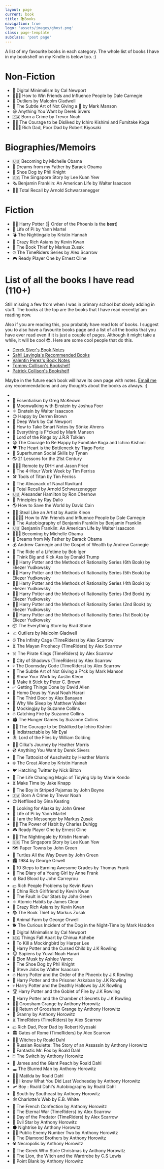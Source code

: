 ```yaml
---
layout: page
current: book
title: 📚Books
navigation: true
logo: 'assets/images/ghost.png'
class: page-template
subclass: 'post page'
---
```


A list of my favourite books in each category. The whole list of books I have in my bookshelf on my Kindle is below too. :)

# Non-Fiction

- 📱 Digital Minimalism by Cal Newport
- 👨‍👩‍👧 How to Win Friends and Influence People by Dale Carnegie
- 🏢 Outliers by Malcolm Gladwell
- 🤬 The Subtle Art of Not Giving a 💩 by Mark Manson
- 😃 Anything You Want by Derek Sivers
- 🇿🇦 Born a Crime by Trevor Noah
- 🧙‍♂️ The Courage to be Disliked by Ichiro Kishimi and Fumitake Koga
- 👨‍👨‍👦 Rich Dad, Poor Dad by Robert Kiyosaki


# Biographies/Memoirs 

- 🇺🇸 Becoming by Michelle Obama
- 💼 Dreams from my Father by Barack Obama
- 👟 Shoe Dog by Phil Knight
- 🇸🇬 The Singapore Story by Lee Kuan Yew
- 🗞 Benjamin Franklin: An American Life by Walter Isaacson
- 🏋️‍♂️ Total Recall by Arnold Schwarzenegger

# Fiction

- 🧙‍♂️ Harry Potter (🐲 Order of the Phoenix is the **best**)
- 🐅 Life of Pi by Yann Martel
- 💣 The Nightingale by Kristin Hannah
- 🤑 Crazy Rich Asians by Kevin Kwan
- 📖 The Book Thief by Markus Zusak
- ⏱ The TimeRiders Series by Alex Scarrow
- 🎮 Ready Player One by Ernest Cline

# List of all the books I have read (110+)
Still missing a few from when I was in primary school but slowly adding in stuff. The books at the top are the books that I have read recently/ am reading now. 

Also if you are reading this, you probably have read lots of books. I suggest you to also have a favourite books page and a list of all the books that you have ever read even if it is just a couple of pages. Although it might take a while, it will be cool 😎. Here are some cool people that do this. 

- [Derek Siver's Book Notes](https://sive.rs/book)
- [Sahil Lavingia's Recommended Books](https://www.notion.so/Sahil-s-Recommended-Books-11f285f4bba6471f9d2cd19dd7c1f4d1)
- [Valentin Perez's Book Notes](https://www.notion.so/My-Book-Notes-f7778ffb7914431c9cb2aabf1b8ce880)
- [Tommy Collison's Bookshelf](https://tommycollison.com/books)
- [Patrick Collison's Bookshelf](https://patrickcollison.com/bookshelf)

Maybe in the future each book will have its own page with notes. [Email me](mailto:sharvenium@gmail.com) any recommendations and any thoughts about the books as always. :)



-   
-   📄 Essentialism by Greg McKeown
-   🔭 Moonwalking with Einstein by Joshua Foer 
-   ⚛️ Einstein by Walter Isaacson
-   😊 Happy by Derren Brown
-   📎 Deep Work by Cal Newport
-   📝 How to Take Smart Notes by Sönke Ahrens
-   💩 Everything is F*cked by Mark Manson
-   💍 Lord of the Rings by J.R.R Tolkien
-   😁 The Courage to Be Happy by Fumitake Koga and Ichiro Kishimi
-   ♥️ The Heart is the Bottleneck by Tiago Forte
-   🕺 Superhuman Social Skills by Tynan
-   🌎 21 Lessons for the 21st Century
-   👨🏾‍💻 Remote by DHH and Jason Fried
-   🌴 The 4-Hour Work Week by Tim Ferriss
-   🛠 Tools of Titan by Tim Ferriss
-   🧠 The Almanack of Naval Ravikant
-   💪 Total Recall by Arnold Schwarzenegger
-   🇺🇸 Alexander Hamilton	by	Ron Chernow
-	💫 Principles	by	Ray Dalio
-	🌎 How to Save the World	by	David Cain
-	👨‍🎨 Steal Like an Artist	by	Austin Kleon
-	👨‍👩‍👧‍👦 How to Win Friends and Influence People	by	Dale Carnegie
-	📰 The Autobiography of Benjamin Franklin	by	Benjamin Franklin
-	🇺🇸 Benjamin Franklin: An American Life	by	Walter Isaacson
-	👩🏾‍💼 Becoming	by	Michelle Obama
-	🗽 Dreams from My Father	by	Barack Obama
-	💰 Andrew Carnegie and the Gospel of Wealth	by	Andrew Carnegie
-	🏰 The Ride of a Lifetime	by	Bob Iger
-	🏢 Think Big and Kick Ass	by	Donald Trump
-	🧙‍♂️ Harry Potter and the Methods of Rationality Series (6th Book)	by	Eliezer Yudkowsky
-	🧙‍♀️ Harry Potter and the Methods of Rationality Series (5th Book)	by	Eliezer Yudkowsky
-	🧙‍♂️ Harry Potter and the Methods of Rationality Series (4th Book)	by	Eliezer Yudkowsky
-	 🧚‍♂️ Harry Potter and the Methods of Rationality Series (3rd Book)	by	Eliezer Yudkowsky
-	🧟‍♀️ Harry Potter and the Methods of Rationality Series (2nd Book)	by	Eliezer Yudkowsky
-	🧙‍♂️ Harry Potter and the Methods of Rationality Series (1st Book)	by	Eliezer Yudkowsky
-	📦 The Everything Store	by	Brad Stone
-	📈 Outliers	by	Malcolm Gladwell
-	⏰ The Infinity Cage (TimeRiders)	by	Alex Scarrow
-	⏳ The Mayan Prophecy (TimeRiders)	by	Alex Scarrow
-	☠️ The Pirate Kings (TimeRiders)	by	Alex Scarrow
-	🌃 City of Shadows (TimeRiders)	by	Alex Scarrow
-	💀 The Doomsday Code (TimeRiders)	by	Alex Scarrow
-	🤬 The Subtle Art of Not Giving a F*ck	by	Mark Manson
-	🎨 Show Your Work	by	Austin Kleon
-	📒 Make it Stick	by	Peter C. Brown
-	✅ Getting Things Done	by	David Allen
-	🤖 Homo Deus	by	Yuval Noah Harari
-	🚪 The Third Door	by	Alex Banayan
-	🛌 Why We Sleep	by	Matthew Walker
-	🦜 Mockingjay	by	Suzanne Collins
-	🔥 Catching Fire	by	Suzanne Collins
-	🏟 The Hunger Games	by	Suzanne Collins
-	🧙‍♂️ The Courage to be Diskliked	by	Ichiro Kishimi
-	📱 Indistractable	by	Nir Eyal
-	🏝 Lord of the Flies	by	William Golding
-	🕵️‍♀️ Cilka's Journey	by	Heather Morris
-	💿 Anything You Want	by	Derek Sivers
-	👣 The Tattooist of Auschwitz	by	Heather Morris
-	❄️ The Great Alone	by	Kristin Hannah
-	🐦 Hatching Twitter	by	Nick Bilton
-	🧹 The Life Changing Magic of Tidying Up	by	Marie Kondo
-	⏳ Make Time	by	Jake Knapp
-	👦 The Boy in Striped Pajamas	by	John Boyne
-	🇿🇦 Born A Crime	by	Trevor Noah
-	📺 Netflixed	by	Gina Keating
-	🌌 Looking for Alaska	by	John Green
-	🐅 Life of Pi	by	Yann Martel
-	📨 I am the Messenger	by	Markus Zusak
-	🏋️‍♀️ The Power of Habit	by	Charles Duhigg
-	🎮 Ready Player One	by	Ernest Cline
-	🕵️‍♀️ The Nightingale	by	Kristin Hannah
-	🇸🇬 The Singapore Story	by	Lee Kuan Yew
-	🗺 Paper Towns	by	John Green
-	🐢 Turtles All the Way Down	by	John Green
-	🏙 1984	by	George Orwell
-	📓 10 Steps to Earning Awesome Grades	by	Thomas Frank
-	📔 The Diary of a Young Girl	by	Anne Frank
-	🩸 Bad Blood	by	John Carreyrou
-	💵 Rich People Problems	by	Kevin Kwan
-	💃 China Rich Girlfriend	by	Kevin Kwan
-	🌟 The Fault in Our Stars	by	John Green
-	⚛️  Atomic Habits	by	James Clear
-	🤑 Crazy Rich Asians	by	Kevin Kwan
-	📚 The Book Thief	by	Markus Zusak
-	🐷 Animal Farm	by	George Orwell
-	🐕 The Curious Incident of the Dog in the Night-Time	by	Mark Haddon
-	📵 Digital Minimalism	by	Cal Newport
-	🇳🇬 Things Fall Apart	by	Chinua Achebe
-	🦜 To Kill a Mockingbird	by	Harper Lee
-	🧒 Harry Potter and the Cursed Child	by	J.K Rowling
-	🐵 Sapiens	by	Yuval Noah Harari
-	🚀 Elon Musk	by	Ashlee Vance
-	👟 The Shoe Dog	by	Phil Knight
-	🍎 Steve Jobs	by	Walter Isaacson
-	🔥 Harry Potter and the Order of the Phoenix	by	J.K Rowling
-	🐴 Harry Potter and the Prisoner Azkaban	by	J.K Rowling
-	💀 Harry Potter and the Deathly Hallows	by	J.K Rowling
-	🏆 Harry Potter and the Goblet of Fire	by	J.K Rowling
-	🐍 Harry Potter and the Chamber of Secrets	by	J.K Rowling
-	🧛‍♂️ Groosham Grange	by	Anthony Horowitz
-	🧛‍♀️ Return of Groosham Grange	by	Anthony Horowitz
-	👵 Granny	by	Anthony Horowitz
-	⏳ TimeRiders (TimeRiders)	by	Alex Scarrow
-	💵 Rich Dad, Poor Dad	by	Robert Kiyosaki
-	🏛 Gates of Rome (TimeRiders)	by	Alex Scarrow
-	🧙‍♀️ Witches	by	Roald Dahl
-	🔫 Russian Roulette: The Story of an Assassin	by	Anthony Horowitz
-	🦊 Fantastic Mr. Fox	by	Roald Dahl
-	🃏 The Switch	by	Anthony Horowitz
-	🍑 James and the Giant Peach	by	Roald Dahl
-	🕳 The Blurred Man	by	Anthony Horowitz
-	🙍‍♀️ Matilda	by	Roald Dahl
-	🕵️‍♂️ I know What You Did Last Wednesday	by	Anthony Horowitz
-	🛩 Boy : Roald Dahl's Autobiography	by	Roald Dahl
-	🌉 South by Southeast	by	Anthony Horowitz
-	🕸 Charlotte's Web	by	E.B. White
-	🥖 The French Confection	by	Anthony Horowitz
-	🏹 The Eternal War (TimeRiders)	by	Alex Scarrow
-	🦖 Day of the Predator (TimeRiders)	by	Alex Scarrow
-	🌠 Evil Star	by	Anthony Horowitz
-	🌑 Nightrise	by	Anthony Horowitz
-	🕵️‍♂️ Public Enemy Number Two	by	Anthony Horowitz
-	💎 The Diamond Brothers	by	Anthony Horowitz
-	☢️ Necropolis	by	Anthony Horowitz
-	🎄 The Greek Who Stole Christmas	by	Anthony Horowitz
-	🦁 The Lion, the Witch and the Wardrobe	by	C.S Lewis
-	🔫 Point Blank	by	Anthony Horowitz